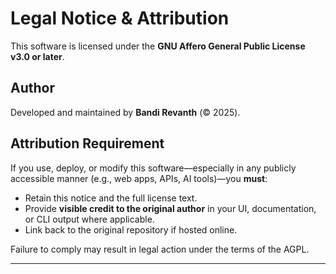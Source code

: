 # Legal Notice & Attribution

This software is licensed under the **GNU Affero General Public License v3.0 or later**.

## Author
Developed and maintained by **Bandi Revanth** (© 2025).

## Attribution Requirement
If you use, deploy, or modify this software—especially in any publicly accessible manner (e.g., web apps, APIs, AI tools)—you **must**:
- Retain this notice and the full license text.
- Provide **visible credit to the original author** in your UI, documentation, or CLI output where applicable.
- Link back to the original repository if hosted online.

Failure to comply may result in legal action under the terms of the AGPL.

---